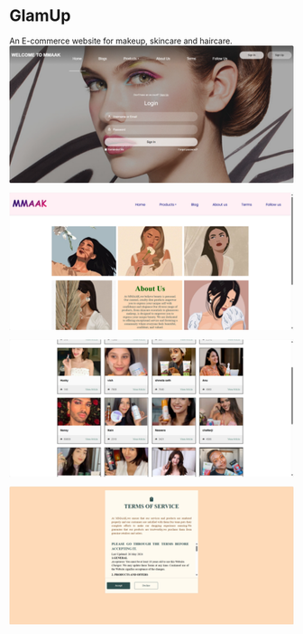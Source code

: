 # GlamUp
An E-commerce website for makeup, skincare and haircare.
![Home](screenshot-1739722796964.png)

![About](screenshot-1739722775497.png)

![Blogs](screenshot-1739722814797.png)

![Terms](screenshot-1739722845270.png)
